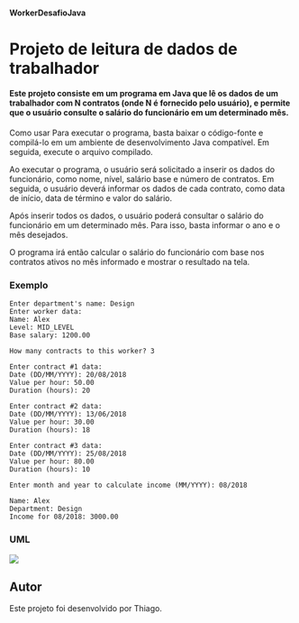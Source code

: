 #### WorkerDesafioJava

# Projeto de leitura de dados de trabalhador
#### Este projeto consiste em um programa em Java que lê os dados de um trabalhador com N contratos (onde N é fornecido pelo usuário), e permite que o usuário consulte o salário do funcionário em um determinado mês.

Como usar
Para executar o programa, basta baixar o código-fonte e compilá-lo em um ambiente de desenvolvimento Java compatível. Em seguida, execute o arquivo compilado.

Ao executar o programa, o usuário será solicitado a inserir os dados do funcionário, como nome, nível, salário base e número de contratos. Em seguida, o usuário deverá informar os dados de cada contrato, como data de início, data de término e valor do salário.

Após inserir todos os dados, o usuário poderá consultar o salário do funcionário em um determinado mês. Para isso, basta informar o ano e o mês desejados.

O programa irá então calcular o salário do funcionário com base nos contratos ativos no mês informado e mostrar o resultado na tela.


### Exemplo

```
Enter department's name: Design
Enter worker data:
Name: Alex
Level: MID_LEVEL
Base salary: 1200.00

How many contracts to this worker? 3

Enter contract #1 data:
Date (DD/MM/YYYY): 20/08/2018
Value per hour: 50.00
Duration (hours): 20

Enter contract #2 data:
Date (DD/MM/YYYY): 13/06/2018
Value per hour: 30.00
Duration (hours): 18

Enter contract #3 data:
Date (DD/MM/YYYY): 25/08/2018
Value per hour: 80.00
Duration (hours): 10

Enter month and year to calculate income (MM/YYYY): 08/2018

Name: Alex
Department: Design
Income for 08/2018: 3000.00

```


### UML

<img src="https://i.imgur.com/zB5L978.png" >





## Autor
Este projeto foi desenvolvido por Thiago.
